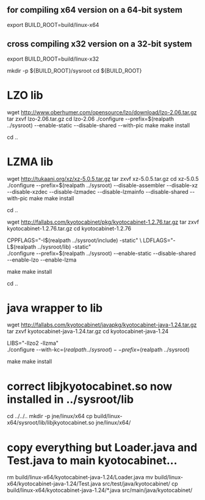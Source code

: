 
## for compiling x64 version on a 64-bit system
export BUILD_ROOT=build/linux-x64

## cross compiling x32 version on a 32-bit system
export BUILD_ROOT=build/linux-x32


mkdir -p ${BUILD_ROOT}/sysroot
cd ${BUILD_ROOT}


# LZO lib
wget http://www.oberhumer.com/opensource/lzo/download/lzo-2.06.tar.gz
tar zxvf lzo-2.06.tar.gz
cd lzo-2.06
./configure --prefix=$(realpath ../sysroot) --enable-static --disable-shared --with-pic
make
make install


cd ..


# LZMA lib
wget http://tukaani.org/xz/xz-5.0.5.tar.gz
tar zxvf xz-5.0.5.tar.gz
cd xz-5.0.5
./configure --prefix=$(realpath ../sysroot) --disable-assembler --disable-xz --disable-xzdec --disable-lzmadec --disable-lzmainfo --disable-shared --with-pic
make
make install


cd ..


wget http://fallabs.com/kyotocabinet/pkg/kyotocabinet-1.2.76.tar.gz
tar zxvf kyotocabinet-1.2.76.tar.gz
cd kyotocabinet-1.2.76

CPPFLAGS="-I$(realpath ../sysroot/include) -static" \
LDFLAGS="-L$(realpath ../sysroot/lib) -static" \
./configure --prefix=$(realpath ../sysroot) --enable-static --disable-shared --enable-lzo --enable-lzma

make
make install


cd ..


# java wrapper to lib
wget http://fallabs.com/kyotocabinet/javapkg/kyotocabinet-java-1.24.tar.gz
tar zxvf kyotocabinet-java-1.24.tar.gz
cd kyotocabinet-java-1.24

LIBS="-llzo2 -llzma" \
./configure --with-kc=$(realpath ../sysroot) --prefix=$(realpath ../sysroot)

make
make install


# correct libjkyotocabinet.so now installed in ../sysroot/lib

cd ../../..
mkdir -p jne/linux/x64
cp build/linux-x64/sysroot/lib/libjkyotocabinet.so jne/linux/x64/


# copy everything but Loader.java and Test.java to main kyotocabinet...
rm build/linux-x64/kyotocabinet-java-1.24/Loader.java
mv build/linux-x64/kyotocabinet-java-1.24/Test.java src/test/java/kyotocabinet/
cp build/linux-x64/kyotocabinet-java-1.24/*.java src/main/java/kyotocabinet/
